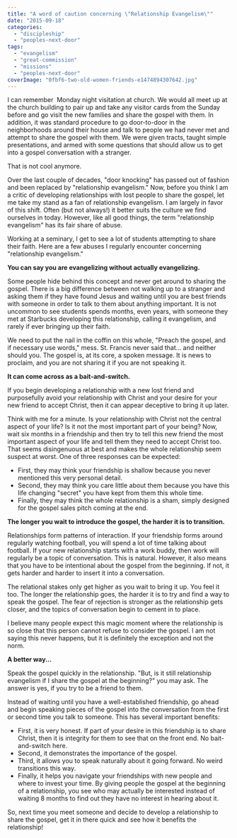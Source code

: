 ```yaml
---
title: "A word of caution concerning \"Relationship Evangelism\""
date: "2015-09-18"
categories: 
  - "discipleship"
  - "peoples-next-door"
tags: 
  - "evangelism"
  - "great-commission"
  - "missions"
  - "peoples-next-door"
coverImage: "0fbf6-two-old-women-friends-e1474894307642.jpg"
---
```


I can remember  Monday night visitation at church. We would all meet up at the church building to pair up and take any visitor cards from the Sunday before and go visit the new families and share the gospel with them. In addition, it was standard procedure to go door-to-door in the neighborhoods around their house and talk to people we had never met and attempt to share the gospel with them. We were given tracts, taught simple presentations, and armed with some questions that should allow us to get into a gospel conversation with a stranger.

That is not cool anymore.

Over the last couple of decades, "door knocking" has passed out of fashion and been replaced by "relationship evangelism." Now, before you think I am a critic of developing relationships with lost people to share the gospel, let me take my stand as a fan of relationship evangelism. I am largely in favor of this shift. Often (but not always!) it better suits the culture we find ourselves in today. However, like all good things, the term "relationship evangelism" has its fair share of abuse.

Working at a seminary, I get to see a lot of students attempting to share their faith. Here are a few abuses I regularly encounter concerning "relationship evangelism."

**You can say you are evangelizing without actually evangelizing.**

Some people hide behind this concept and never get around to sharing the gospel. There is a big difference between not walking up to a stranger and asking them if they have found Jesus and waiting until you are best friends with someone in order to talk to them about anything important. It is not uncommon to see students spends months, even years, with someone they met at Starbucks developing this relationship, calling it evangelism, and rarely if ever bringing up their faith.

We need to put the nail in the coffin on this whole, "Preach the gospel, and if necessary use words," mess. St. Francis never said that... and neither should you. The gospel is, at its core, a spoken message. It is news to proclaim, and you are not sharing it if you are not speaking it.

**It can come across as a bait-and-switch.**

If you begin developing a relationship with a new lost friend and purposefully avoid your relationship with Christ and your desire for your new friend to accept Christ, then it can appear deceptive to bring it up later.

Think with me for a minute. Is your relationship with Christ not the central aspect of your life? Is it not the most important part of your being? Now, wait six months in a friendship and then try to tell this new friend the most important aspect of your life and tell them they need to accept Christ too. That seems disingenuous at best and makes the whole relationship seem suspect at worst. One of three responses can be expected:

- First, they may think your friendship is shallow because you never mentioned this very personal detail.
- Second, they may think you care little about them because you have this life changing "secret" you have kept from them this whole time.
- Finally, they may think the whole relationship is a sham, simply designed for the gospel sales pitch coming at the end.

**The longer you wait to introduce the gospel, the harder it is to transition.**

Relationships form patterns of interaction. If your friendship forms around regularly watching football, you will spend a lot of time talking about football. If your new relationship starts with a work buddy, then work will regularly be a topic of conversation. This is natural. However, it also means that you have to be intentional about the gospel from the beginning. If not, it gets harder and harder to insert it into a conversation.

The relational stakes only get higher as you wait to bring it up. You feel it too. The longer the relationship goes, the harder it is to try and find a way to speak the gospel. The fear of rejection is stronger as the relationship gets closer, and the topics of conversation begin to cement in to place.

I believe many people expect this magic moment where the relationship is so close that this person cannot refuse to consider the gospel. I am not saying this never happens, but it is definitely the exception and not the norm.

**A better way...**

Speak the gospel quickly in the relationship. "But, is it still relationship evangelism if I share the gospel at the beginning?" you may ask. The answer is yes, if you try to be a friend to them.

Instead of waiting until you have a well-established friendship, go ahead and begin speaking pieces of the gospel into the conversation from the first or second time you talk to someone. This has several important benefits:

- First, it is very honest. If part of your desire in this friendship is to share Christ, then it is integrity for them to see that on the front end. No bait-and-switch here.
- Second, it demonstrates the importance of the gospel.
- Third, it allows you to speak naturally about it going forward. No weird transitions this way.
- Finally, it helps you navigate your friendships with new people and where to invest your time. By giving people the gospel at the beginning of a relationship, you see who may actually be interested instead of waiting 8 months to find out they have no interest in hearing about it.

So, next time you meet someone and decide to develop a relationship to share the gospel, get it in there quick and see how it benefits the relationship!
